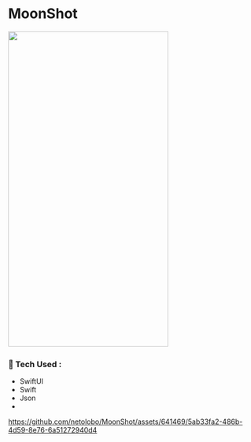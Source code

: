 # MoonShot

<div>
  <img src="https://github.com/netolobo/Calculator/assets/641469/e8fa9305-e055-4c82-9da9-6c64761436fd" width="325" height="640"/>&nbsp;
  </div>
  
  
### 🧰 Tech Used :
- SwiftUI
- Swift
- Json
- 

https://github.com/netolobo/MoonShot/assets/641469/5ab33fa2-486b-4d59-8e76-6a51272940d4
